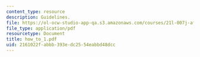 ```yaml
---
content_type: resource
description: Guidelines.
file: https://ol-ocw-studio-app-qa.s3.amazonaws.com/courses/21l-007j-after-columbus-fall-2003/2161022fabbb393edc2554eabbd48dcc_how_to_1.pdf
file_type: application/pdf
resourcetype: Document
title: how_to_1.pdf
uid: 2161022f-abbb-393e-dc25-54eabbd48dcc
---
```

